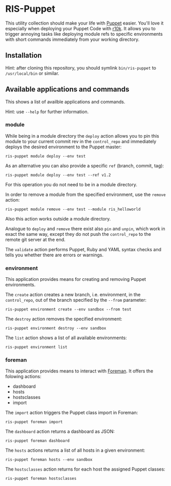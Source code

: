 RIS-Puppet
==========

This utility collection should make your life with [Puppet](https://www.puppet.com)
easier. You'll love it especially when deploying your Puppet Code with
[r10k](https://github.com/puppetlabs/r10k). It allows you to trigger 
annoying tasks like deploying module refs to specific environments with
short commands immediately from your working directory.

Installation
------------
Hint: after cloning this repository, you should symlink `bin/ris-puppet`
to `/usr/local/bin` or similar.

Available applications and commands
-----------------------------------

This shows a list of availble applications and commands.

Hint: use `--help` for further information.

### module

While being in a module directory the `deploy` action allows you to
pin this module to your current commit rev in the `control_repo` and
immediately deploys the desired environment to the Puppet master:

    ris-puppet module deploy --env test

As an alternative you can also provide a specific `ref` (branch, commit,
tag):

    ris-puppet module deploy --env test --ref v1.2

For this operation you do not need to be in a module directory.

In order to remove a module from the specified environment, use the
`remove` action:

    ris-puppet module remove --env test --module ris_helloworld

Also this action works outside a module directory.

Analogue to `deploy` and `remove` there exist also `pin` and `unpin`,
which work in exact the same way, except they do not push the
`control_repo` to the remote git server at the end.

The `validate` action performs Puppet, Ruby and YAML syntax checks
and tells you whether there are errors or warnings.


### environment

This application provides means for creating and removing Puppet
environments.

The `create` action creates a new branch, i.e. environment, in the 
`control_repo`, out of the branch specified by the `--from` parameter:

    ris-puppet environment create --env sandbox --from test

The `destroy` action removes the specified environment:

    ris-puppet environment destroy --env sandbox

The `list` action shows a list of all available environments:

    ris-puppet environment list


### foreman

This application provides means to interact with [Foreman](https://www.theforeman.org/).
It offers the folowing actions:

* dashboard
* hosts
* hostsclasses
* import

The `import` action triggers the Puppet class import in Foreman:

    ris-puppet foreman import

The `dashboard` action returns a dashboard as JSON:

    ris-puppet foreman dashboard

The `hosts` actions returns a list of all hosts in a given environment:

    ris-puppet foreman hosts --env sandbox

The `hostsclasses` action returns for each host the assigned Puppet classes:

    ris-puppet foreman hostsclasses

